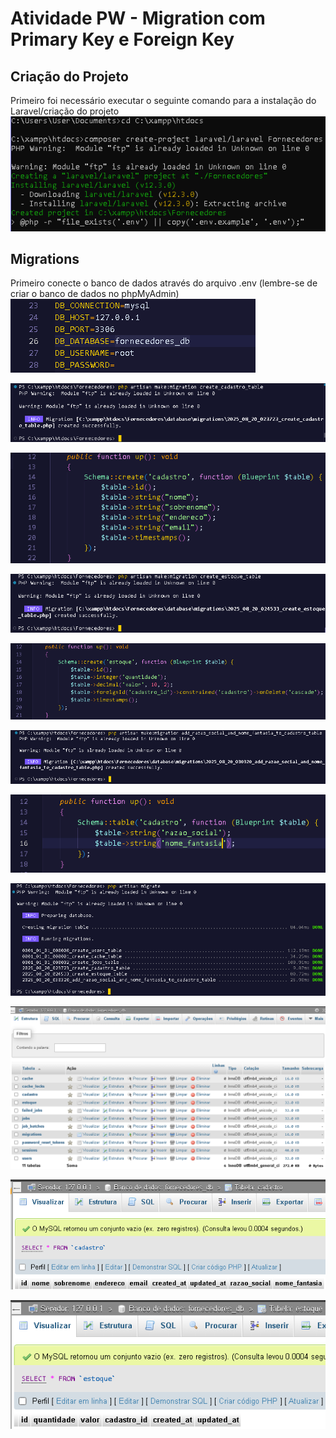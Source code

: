 # Atividade PW - Migration com Primary Key e Foreign Key
## Criação do Projeto
Primeiro foi necessário executar o seguinte comando para a instalação do Laravel/criação do projeto
![](prints-processo/print%201.png)


## Migrations
Primeiro conecte o banco de dados através do arquivo .env (lembre-se de criar o banco de dados no phpMyAdmin)
![](prints-processo/print%203.png)


![](prints-processo/print%204.png)


![](prints-processo/print%205.png)


![](prints-processo/print%206.png)


![](prints-processo/print%207.png)

![](prints-processo/print%208.png)


![](prints-processo/print%209.png)


![](prints-processo/print%2010.png)


![](prints-processo/print%2011.png)

![](prints-processo/print%2012.png)

![](prints-processo/print%2013.png)

